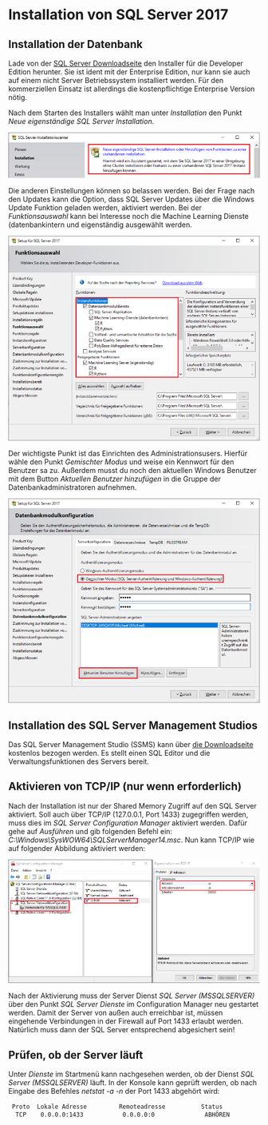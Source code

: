 # Installation von SQL Server 2017

## Installation der Datenbank
Lade von der [SQL Server Downloadseite](https://www.microsoft.com/de-de/sql-server/sql-server-downloads)
den Installer für die Developer Edition herunter. Sie ist ident mit der Enterprise Edition, nur kann sie
auch auf einem nicht Server Betriebssystem installiert werden. Für den kommerziellen Einsatz ist allerdings
die kostenpflichtige Enterprise Version nötig.

Nach dem Starten des Installers wählt man unter *Installation* den Punkt *Neue eigenständige SQL Server
Installation*.

![Sql Server Install1](SqlServerInstall1.png)

Die anderen Einstellungen können so belassen werden. Bei der Frage nach den Updates kann die Option, dass
SQL Server Updates über die Windows Update Funktion geladen werden, aktiviert werden. Bei der *Funktionsauswahl*
kann bei Interesse noch die Machine Learning Dienste (datenbankintern und eigenständig ausgewählt werden.

![Sql Server Install2](SqlServerInstall2.png)

Der wichtigste Punkt ist das Einrichten des Administrationsusers. Hierfür wähle den Punkt *Gemischter Modus*
und weise ein Kennwort für den Benutzer sa zu. Außerdem musst du noch den aktuellen Windows Benutzer mit
dem Button *Aktuellen Benutzer hinzufügen* in die Gruppe der Datenbankadministratoren aufnehmen.

![Sql Server Install3](SqlServerInstall3.png)

## Installation des SQL Server Management Studios

Das SQL Server Management Studio (SSMS) kann über [die Downloadseite](https://docs.microsoft.com/en-us/sql/ssms/download-sql-server-management-studio-ssms?view=sql-server-2017)
kostenlos bezogen werden. Es stellt einen SQL Editor und die Verwaltungsfunktionen des Servers bereit.

## Aktivieren von TCP/IP (nur wenn erforderlich)

Nach der Installation ist nur der Shared Memory Zugriff auf den SQL Server aktiviert. Soll auch über
TCP/IP (127.0.0.1, Port 1433) zugegriffen werden, muss dies im *SQL Server Configuration Manager* aktiviert
werden. Dafür gehe auf *Ausführen* und gib folgenden Befehl ein: *C:\Windows\SysWOW64\SQLServerManager14.msc*.
Nun kann TCP/IP wie auf folgender Abbildung aktiviert werden:

![Sql Server Install3](SqlServerInstall4.png)

Nach der Aktivierung muss der Server Dienst *SQL Server (MSSQLSERVER)* über den Punkt *SQL Server Dienste* 
im Configuration Manager neu gestartet werden. Damit der Server von außen auch erreichbar ist, müssen
eingehende Verbindungen in der Firewall auf Port 1433 erlaubt werden. Natürlich muss dann der SQL Server
entsprechend abgesichert sein!

## Prüfen, ob der Server läuft

Unter *Dienste* im Startmenü kann nachgesehen werden, ob der Dienst *SQL Server (MSSQLSERVER)* läuft.
In der Konsole kann geprüft werden, ob nach Eingabe des Befehles *netstat -a -n* der Port 1433 abgehört 
wird:

```
 Proto  Lokale Adresse         Remoteadresse          Status
  TCP    0.0.0.0:1433           0.0.0.0:0              ABHÖREN
```

